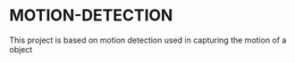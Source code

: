 # MOTION-DETECTION
This project is based on motion detection used in capturing the motion of a object
